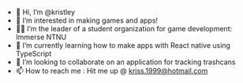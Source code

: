 - 👋 Hi, I’m @kristley
- 👀 I’m interested in making games and apps!
- 🧑‍🎓 I’m the leader of a student organization for game development: Immerse NTNU
- 📱 I’m currently learning how to make apps with React native using TypeScript
- 🚮 I’m looking to collaborate on an application for tracking trashcans
- 📫 How to reach me : Hit me up @ kriss.1999@hotmail.com
